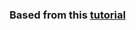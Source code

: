 ### Based from this [tutorial](https://scotch.io/tutorials/getting-started-with-node-express-and-postgres-using-sequelize)
